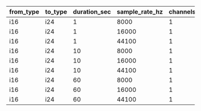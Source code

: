 | from_type   | to_type   |   duration_sec |   sample_rate_hz |   channels |   min_time_ns |   median_time_ns |   max_time_ns | time_unit   |
|-------------|-----------|----------------|------------------|------------|---------------|------------------|---------------|-------------|
| i16         | i24       |              1 |             8000 |          1 |       0.18923 |          0.18965 |       0.1901  | ps          |
| i16         | i24       |              1 |            16000 |          1 |       0.19057 |          0.19093 |       0.1913  | ps          |
| i16         | i24       |              1 |            44100 |          1 |       0.18862 |          0.18908 |       0.18961 | ps          |
| i16         | i24       |             10 |             8000 |          1 |       0.19038 |          0.19068 |       0.19097 | ps          |
| i16         | i24       |             10 |            16000 |          1 |       0.18884 |          0.18923 |       0.18966 | ps          |
| i16         | i24       |             10 |            44100 |          1 |       0.18975 |          0.19007 |       0.19036 | ps          |
| i16         | i24       |             60 |             8000 |          1 |       0.19056 |          0.19084 |       0.19116 | ps          |
| i16         | i24       |             60 |            16000 |          1 |       0.19053 |          0.19087 |       0.19134 | ps          |
| i16         | i24       |             60 |            44100 |          1 |       0.18925 |          0.18945 |       0.18966 | ps          |